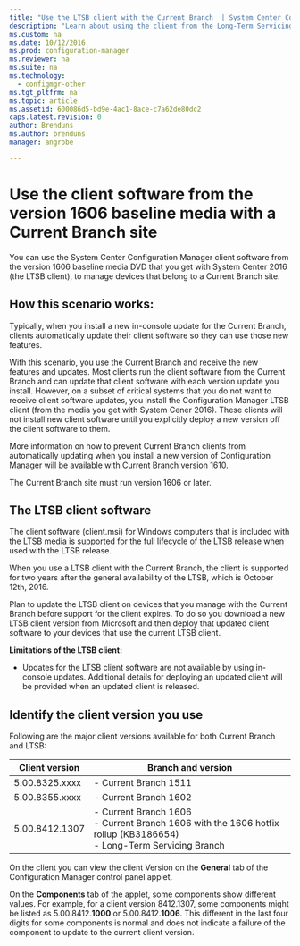 ```yaml
---
title: "Use the LTSB client with the Current Branch  | System Center Configuration Manager"
description: "Learn about using the client from the Long-Term Servicing Branch of Configuration Manager with a Current Branch site."
ms.custom: na
ms.date: 10/12/2016
ms.prod: configuration-manager
ms.reviewer: na
ms.suite: na
ms.technology:
  - configmgr-other
ms.tgt_pltfrm: na
ms.topic: article
ms.assetid: 600086d5-bd9e-4ac1-8ace-c7a62de80dc2
caps.latest.revision: 0
author: Brendunsms.author: brendunsmanager: angrobe

---
```

# Use the client software from the version 1606 baseline media with a Current Branch site



You can use the System Center Configuration Manager client software from the version 1606 baseline media DVD that you get with System Center 2016 (the LTSB client), to manage devices that belong to a Current Branch site.   

## How this scenario works:
Typically, when you install a new in-console update for the Current Branch, clients automatically update their client software so they can use those new features.

With this scenario, you use the Current Branch and receive the new features and updates. Most clients run the client software from the Current Branch and can update that client software with each version update you install. However, on a subset of critical systems that you do not want to receive client software updates, you install the Configuration Manager LTSB client (from the media you get with System Cener 2016). These clients will not install new client software until you explicitly deploy a new version off the client software to them.

More information on how to prevent Current Branch clients from automatically updating when you install a new version of Configuration Manager will be available with Current Branch version 1610.

The Current Branch site must run version 1606 or later.

## The LTSB client software
The client software (client.msi) for Windows computers that is included with the LTSB media is supported for the full lifecycle of the LTSB release when used with the LTSB release.

When you use a LTSB client with the Current Branch, the client is supported for two years after the general availability of the LTSB, which is October 12th, 2016.  

Plan to update the LTSB client on devices that you manage with the Current Branch before support for the client expires. To do so you download a new LTSB client version from Microsoft and then deploy that updated client software to your devices that use the current LTSB client.

**Limitations of the LTSB client:**
- 	Updates for the LTSB client software are not available by using in-console updates. Additional details for deploying an updated client will be provided when an updated client is released.

## Identify the client version you use
Following are the major client versions available for both Current Branch and LTSB:

|Client version|Branch and version |  
|----------------|---------------------|
|5.00.8325.xxxx |	- Current Branch 1511|
|5.00.8355.xxxx	|- Current Branch 1602|
|5.00.8412.1307	|- Current Branch 1606 </br> - Current Branch 1606 with the 1606 hotfix rollup (KB3186654)</br>- Long-Term Servicing Branch|  

On the client you can view the client Version on the **General** tab of the Configuration Manager control panel applet.

On the **Components** tab of the applet, some components show different values. For example, for a client version 8412.1307, some components might be listed as 5.00.8412.**1000** or 5.00.8412.**1006**.  This different in the last four digits for some components is normal and does not indicate a failure of the component to update to the current client version.
